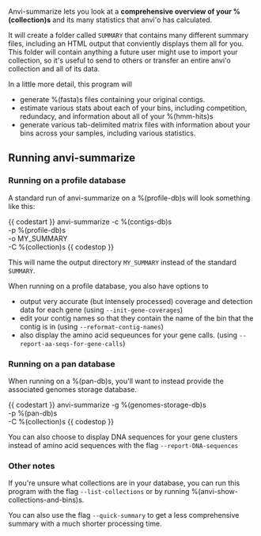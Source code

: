 Anvi-summarize lets you look at a **comprehensive overview of your %(collection)s** and its many statistics that anvi'o has calculated. 

It will create a folder called `SUMMARY` that contains many different summary files, including an HTML output that conviently displays them all for you. This folder will contain anything a future user might use to import your collection, so it's useful to send to others or transfer an entire anvi'o collection and all of its data. 

In a little more detail, this program will   
* generate %(fasta)s files containing your original contigs.   
* estimate various stats about each of your bins, including competition, redundacy, and information about all of your %(hmm-hits)s    
* generate various tab-delimited matrix files with information about your bins across your samples, including various statistics.   

## Running anvi-summarize 

### Running on a profile database

A standard run of anvi-summarize on a %(profile-db)s will look something like this:

{{ codestart }}
anvi-summarize -c %(contigs-db)s \
               -p %(profile-db)s \
               -o MY_SUMMARY \
               -C %(collection)s
{{ codestop }}

This will name the output directory `MY_SUMMARY` instead of the standard `SUMMARY`. 

When running on a profile database, you also have options to 
* output very accurate (but intensely processed) coverage and detection data for each gene (using `--init-gene-coverages`)
* edit your contig names so that they contain the name of the bin that the contig is in (using `--reformat-contig-names`)
* also display the amino acid sequeunces for your gene calls.  (using `--report-aa-seqs-for-gene-calls`)

### Running on a pan database

When running on a %(pan-db)s, you'll want to instead provide the associated genomes storage database. 

{{ codestart }}
anvi-summarize -g %(genomes-storage-db)s \
               -p %(pan-db)s \
               -C %(collection)s 
{{ codestop }}

You can also choose to display DNA sequences for your gene clusters instead of amino acid sequences with the flag `--report-DNA-sequences`

### Other notes

If you're unsure what collections are in your database, you can run this program with the flag `--list-collections` or by running %(anvi-show-collections-and-bins)s.

You can also use the flag `--quick-summary` to get a less comprehensive summary with a much shorter processing time. 
